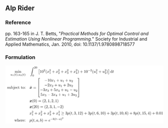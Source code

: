 ## Alp Rider

### Reference
pp. 163-165 in J. T. Betts, "*Practical Methods for Optimal Control and Estimation Using Nonlinear Programming.*" Society for Industrial and Applied Mathematics, Jan. 2010, doi: 10.1137/1.9780898718577

### Formulation
![formulation](assets/formulation.svg)